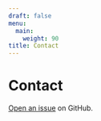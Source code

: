 ```yaml
---
draft: false
menu:
  main:
    weight: 90
title: Contact
---
```


# Contact

[Open an issue](https://github.com/filipecarneiro/hugo-bootstrap-theme/issues/new) on GitHub.
